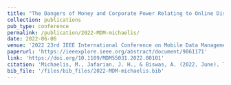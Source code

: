 ```yaml
---
title: "The Dangers of Money and Corporate Power Relating to Online Disinformation"
collection: publications
pub_type: conference
permalink: /publication/2022-MDM-michaelis/
date: 2022-06-06
venue: '2022 23rd IEEE International Conference on Mobile Data Management (MDM)'
paperurl: 'https://ieeexplore.ieee.org/abstract/document/9861171'
link: 'https://doi.org/10.1109/MDM55031.2022.00101'
citation: 'Michaelis, M., Jafarian, J. H., & Biswas, A. (2022, June). The Dangers of Money and Corporate Power Relating to Online Disinformation. In 2022 23rd IEEE International Conference on Mobile Data Management (MDM) (pp. 470-475). IEEE.'
bib_file: '/files/bib_files/2022-MDM-michaelis.bib'
---
```





